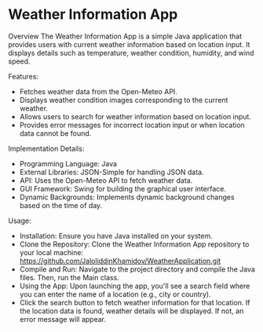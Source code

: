 # Weather Information App

Overview
The Weather Information App is a simple Java application that provides users with current weather information based on location input. It displays details such as temperature, 
weather condition, humidity, and wind speed.

Features: 
- Fetches weather data from the Open-Meteo API.
- Displays weather condition images corresponding to the current weather.
- Allows users to search for weather information based on location input.
- Provides error messages for incorrect location input or when location data cannot be found.
  
Implementation Details: 
- Programming Language: Java
- External Libraries: JSON-Simple for handling JSON data.
- API: Uses the Open-Meteo API to fetch weather data.
- GUI Framework: Swing for building the graphical user interface.
- Dynamic Backgrounds: Implements dynamic background changes based on the time of day.

Usage: 
- Installation: Ensure you have Java installed on your system.
- Clone the Repository: Clone the Weather Information App repository to your local machine: https://github.com/JaloliddinKhamidov/WeatherApplication.git
- Compile and Run: Navigate to the project directory and compile the Java files. Then, run the Main class.
- Using the App: Upon launching the app, you'll see a search field where you can enter the name of a location (e.g., city or country).
- Click the search button to fetch weather information for that location. If the location data is found, weather details will be displayed. If not, an error message will appear.
